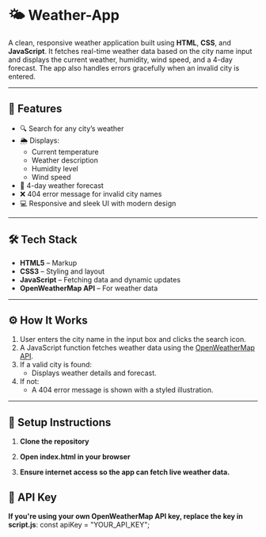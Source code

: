 # 🌤️ Weather-App

A clean, responsive weather application built using **HTML**, **CSS**, and **JavaScript**. It fetches real-time weather data based on the city name input and displays the current weather, humidity, wind speed, and a 4-day forecast. The app also handles errors gracefully when an invalid city is entered.

---


## 🚀 Features

- 🔍 Search for any city’s weather
- 🌦️ Displays:
  - Current temperature
  - Weather description
  - Humidity level
  - Wind speed
- 📅 4-day weather forecast
- ❌ 404 error message for invalid city names
- 💻 Responsive and sleek UI with modern design

---

## 🛠️ Tech Stack

- **HTML5** – Markup
- **CSS3** – Styling and layout
- **JavaScript** – Fetching data and dynamic updates
- **OpenWeatherMap API** – For weather data

---

## ⚙️ How It Works

1. User enters the city name in the input box and clicks the search icon.
2. A JavaScript function fetches weather data using the [OpenWeatherMap API](https://openweathermap.org/).
3. If a valid city is found:
   - Displays weather details and forecast.
4. If not:
   - A 404 error message is shown with a styled illustration.

---

## 🔧 Setup Instructions

1. **Clone the repository**

2. **Open index.html in your browser**

3. **Ensure internet access so the app can fetch live weather data.**   

## 🔐 API Key

**If you're using your own OpenWeatherMap API key, replace the key in script.js**:
   const apiKey = "YOUR_API_KEY";
